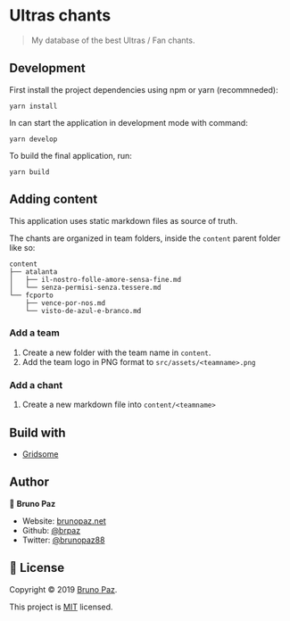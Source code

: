# Ultras chants

> My database of the best Ultras / Fan chants.

## Development

First install the project dependencies using npm or yarn (recommneded):

```
yarn install
```

In can start the application in development mode with command:

```
yarn develop
```

To build the final application, run:

```
yarn build
```

## Adding content

This application uses static markdown files as source of truth.

The chants are organized in team folders, inside the `content` parent folder like so:

```
content
├── atalanta
│   ├── il-nostro-folle-amore-sensa-fine.md
│   └── senza-permisi-senza.tessere.md
└── fcporto
    ├── vence-por-nos.md
    └── visto-de-azul-e-branco.md
```

### Add a team

1. Create a new folder with the team name in `content`.
2. Add the team logo in PNG format to `src/assets/<teamname>.png`

### Add a chant

1. Create a new markdown file into `content/<teamname>`

## Build with

- [Gridsome](https://gridsome.org/)

## Author

👤 **Bruno Paz**

- Website: [brunopaz.net](https://brunopaz.net)
- Github: [@brpaz](https://github.com/brpaz)
- Twitter: [@brunopaz88](https://twitter.com/brunopaz88)

## 📝 License

Copyright © 2019 [Bruno Paz](https://github.com/brpaz).

This project is [MIT](https://opensource.org/licenses/MIT) licensed.
